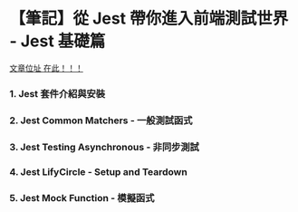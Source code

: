 # 【筆記】從 Jest 帶你進入前端測試世界 - Jest 基礎篇

[文章位址 在此！！！](https://hackmd.io/@9iEIv7CwQuKe2LizHnDhaQ/BJuUfqRbv)

### 1. Jest 套件介紹與安裝

### 2. Jest Common Matchers - 一般測試函式

### 3. Jest Testing Asynchronous - 非同步測試

### 4. Jest LifyCircle - Setup and Teardown

### 5. Jest Mock Function - 模擬函式
